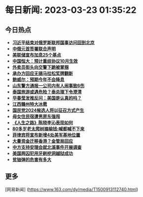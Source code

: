 
# 每日新闻: 2023-03-23 01:35:22
## 今日热点

- **[习近平结束对俄罗斯联邦国事访问回到北京](https://www.163.com/search?keyword=%E4%B9%A0%E8%BF%91%E5%B9%B3%E7%BB%93%E6%9D%9F%E5%AF%B9%E4%BF%84%E7%BD%97%E6%96%AF%E8%81%94%E9%82%A6%E5%9B%BD%E4%BA%8B%E8%AE%BF%E9%97%AE%E5%9B%9E%E5%88%B0%E5%8C%97%E4%BA%AC)**
- **[中俄元首签署联合声明](https://www.163.com/search?keyword=%E4%B8%AD%E4%BF%84%E5%85%83%E9%A6%96%E7%AD%BE%E7%BD%B2%E8%81%94%E5%90%88%E5%A3%B0%E6%98%8E)**
- **[美联储宣布加息25个基点](https://www.163.com/search?keyword=%E7%BE%8E%E8%81%94%E5%82%A8%E5%AE%A3%E5%B8%83%E5%8A%A0%E6%81%AF25%E4%B8%AA%E5%9F%BA%E7%82%B9)**
- **[中国恒大：预计重组协议10月生效](https://www.163.com/search?keyword=%E4%B8%AD%E5%9B%BD%E6%81%92%E5%A4%A7%EF%BC%9A%E9%A2%84%E8%AE%A1%E9%87%8D%E7%BB%84%E5%8D%8F%E8%AE%AE10%E6%9C%88%E7%94%9F%E6%95%88)**
- **[外卖员街头向交警下跪被掌掴](https://www.163.com/search?keyword=%E5%A4%96%E5%8D%96%E5%91%98%E8%A1%97%E5%A4%B4%E5%90%91%E4%BA%A4%E8%AD%A6%E4%B8%8B%E8%B7%AA%E8%A2%AB%E6%8E%8C%E6%8E%B4)**
- **[承办方回应无锡马拉松奖牌翻新](https://www.163.com/search?keyword=%E6%89%BF%E5%8A%9E%E6%96%B9%E5%9B%9E%E5%BA%94%E6%97%A0%E9%94%A1%E9%A9%AC%E6%8B%89%E6%9D%BE%E5%A5%96%E7%89%8C%E7%BF%BB%E6%96%B0)**
- **[鲍威尔：预期今年不会降息](https://www.163.com/search?keyword=%E9%B2%8D%E5%A8%81%E5%B0%94%EF%BC%9A%E9%A2%84%E6%9C%9F%E4%BB%8A%E5%B9%B4%E4%B8%8D%E4%BC%9A%E9%99%8D%E6%81%AF)**
- **[山东警方通报一公司内有人闹事致6伤](https://www.163.com/search?keyword=%E5%B1%B1%E4%B8%9C%E8%AD%A6%E6%96%B9%E9%80%9A%E6%8A%A5%E4%B8%80%E5%85%AC%E5%8F%B8%E5%86%85%E6%9C%89%E4%BA%BA%E9%97%B9%E4%BA%8B%E8%87%B46%E4%BC%A4)**
- **[泰国旅游或遇危险？泰总理下令澄清](https://www.163.com/search?keyword=%E6%B3%B0%E5%9B%BD%E6%97%85%E6%B8%B8%E6%88%96%E9%81%87%E5%8D%B1%E9%99%A9%EF%BC%9F%E6%B3%B0%E6%80%BB%E7%90%86%E4%B8%8B%E4%BB%A4%E6%BE%84%E6%B8%85)**
- **[华春莹发推反问：美国是认真的吗？](https://www.163.com/search?keyword=%E5%8D%8E%E6%98%A5%E8%8E%B9%E5%8F%91%E6%8E%A8%E5%8F%8D%E9%97%AE%EF%BC%9A%E7%BE%8E%E5%9B%BD%E6%98%AF%E8%AE%A4%E7%9C%9F%E7%9A%84%E5%90%97%EF%BC%9F)**
- **[江西赣州特大冰雹](https://www.163.com/search?keyword=%E6%B1%9F%E8%A5%BF%E8%B5%A3%E5%B7%9E%E7%89%B9%E5%A4%A7%E5%86%B0%E9%9B%B9)**
- **[国民党2024候选人将以征召方式产生](https://www.163.com/search?keyword=%E5%9B%BD%E6%B0%91%E5%85%9A2024%E5%80%99%E9%80%89%E4%BA%BA%E5%B0%86%E4%BB%A5%E5%BE%81%E5%8F%AC%E6%96%B9%E5%BC%8F%E4%BA%A7%E7%94%9F)**
- **[母女住民宿遭男房东强闯](https://www.163.com/search?keyword=%E6%AF%8D%E5%A5%B3%E4%BD%8F%E6%B0%91%E5%AE%BF%E9%81%AD%E7%94%B7%E6%88%BF%E4%B8%9C%E5%BC%BA%E9%97%AF)**
- **[《人生之路》陈晓李沁表现如何](https://www.163.com/search?keyword=%E3%80%8A%E4%BA%BA%E7%94%9F%E4%B9%8B%E8%B7%AF%E3%80%8B%E9%99%88%E6%99%93%E6%9D%8E%E6%B2%81%E8%A1%A8%E7%8E%B0%E5%A6%82%E4%BD%95)**
- **[80多岁老太爬树摘榆钱:喊都喊不下来](https://www.163.com/search?keyword=80%E5%A4%9A%E5%B2%81%E8%80%81%E5%A4%AA%E7%88%AC%E6%A0%91%E6%91%98%E6%A6%86%E9%92%B1+%E5%96%8A%E9%83%BD%E5%96%8A%E4%B8%8D%E4%B8%8B%E6%9D%A5)**
- **[菲律宾将宣布新增4处美军基地位置](https://www.163.com/search?keyword=%E8%8F%B2%E5%BE%8B%E5%AE%BE%E5%B0%86%E5%AE%A3%E5%B8%83%E6%96%B0%E5%A2%9E4%E5%A4%84%E7%BE%8E%E5%86%9B%E5%9F%BA%E5%9C%B0%E4%BD%8D%E7%BD%AE)**
- **[大量资金迁移香港？金管局回应](https://www.163.com/search?keyword=%E5%A4%A7%E9%87%8F%E8%B5%84%E9%87%91%E8%BF%81%E7%A7%BB%E9%A6%99%E6%B8%AF%EF%BC%9F%E9%87%91%E7%AE%A1%E5%B1%80%E5%9B%9E%E5%BA%94)**
- **[中方支持安理会就北溪事件开展调查](https://www.163.com/search?keyword=%E4%B8%AD%E6%96%B9%E6%94%AF%E6%8C%81%E5%AE%89%E7%90%86%E4%BC%9A%E5%B0%B1%E5%8C%97%E6%BA%AA%E4%BA%8B%E4%BB%B6%E5%BC%80%E5%B1%95%E8%B0%83%E6%9F%A5)**
- **[美国两囚犯用牙刷挖洞越狱成功](https://www.163.com/search?keyword=%E7%BE%8E%E5%9B%BD%E4%B8%A4%E5%9B%9A%E7%8A%AF%E7%94%A8%E7%89%99%E5%88%B7%E6%8C%96%E6%B4%9E%E8%B6%8A%E7%8B%B1%E6%88%90%E5%8A%9F)**
- **[贫铀弹的危害有多大](https://www.163.com/search?keyword=%E8%B4%AB%E9%93%80%E5%BC%B9%E7%9A%84%E5%8D%B1%E5%AE%B3%E6%9C%89%E5%A4%9A%E5%A4%A7)**

## 更多
[网易新闻] (https://www.163.com/dy/media/T1500913112740.html)
